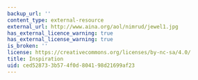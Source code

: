```yaml
---
backup_url: ''
content_type: external-resource
external_url: http://www.aina.org/aol/nimrud/jewel1.jpg
has_external_licence_warning: true
has_external_license_warning: true
is_broken: ''
license: https://creativecommons.org/licenses/by-nc-sa/4.0/
title: Inspiration
uid: ced52873-3b57-4f0d-8041-98d21699af23
---
```

